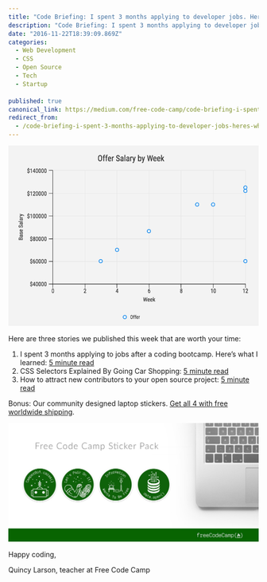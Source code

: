 ```yaml
---
title: "Code Briefing: I spent 3 months applying to developer jobs. Here’s what I learned."
description: "Code Briefing: I spent 3 months applying to developer jobs. Here’s what I learned. Here are three stories we published this week that are worth your time:"
date: "2016-11-22T18:39:09.869Z"
categories: 
  - Web Development
  - CSS
  - Open Source
  - Tech
  - Startup

published: true
canonical_link: https://medium.com/free-code-camp/code-briefing-i-spent-3-months-applying-to-developer-jobs-heres-what-i-learned-386e2b6ef038
redirect_from:
  - /code-briefing-i-spent-3-months-applying-to-developer-jobs-heres-what-i-learned-386e2b6ef038
---
```


![](./asset-1.png)

Here are three stories we published this week that are worth your time:

1.  I spent 3 months applying to jobs after a coding bootcamp. Here’s what I learned: [5 minute read](https://medium.freecodecamp.com/5-key-learnings-from-the-post-bootcamp-job-search-9a07468d2331#.be8tsqeal)
2.  CSS Selectors Explained By Going Car Shopping: [5 minute read](https://medium.freecodecamp.com/css-selectors-explained-by-going-car-shopping-51a383f6eb4b#.8wcw3a6hy)
3.  How to attract new contributors to your open source project: [5 minute read](https://medium.freecodecamp.com/how-to-attract-new-contributors-to-your-open-source-project-46f8b791d787#.nirj822zb)

Bonus: Our community designed laptop stickers. [Get all 4 with free worldwide shipping](https://www.freecodecamp.com/shop).

![](./asset-2.jpeg)

Happy coding,

Quincy Larson, teacher at Free Code Camp
